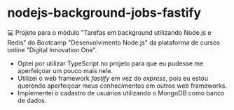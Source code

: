 # nodejs-background-jobs-fastify
:computer: Projeto para o módulo "Tarefas em background utilizando Node.js e Redis" do Bootcamp "Desenvolvimento Node.js" da plataforma de cursos online "Digital Innovation One".

* Optei por utilizar TypeScript no projeto para que eu pudesse me aperfeiçoar um pouco mais nele.
* Utilizei o web framework _fastify_ em vez do _express_, pois eu estou querendo aperfeiçoar meus conhecimentos em outros web frameworks.
* Implementei o cadastro de usuários utilizando o MongoDB como banco de dados.
